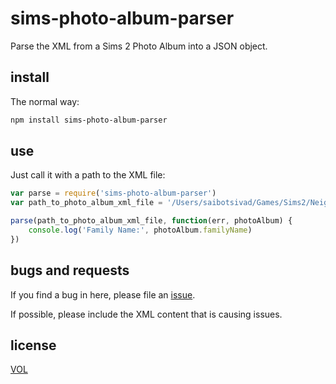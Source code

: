# sims-photo-album-parser

Parse the XML from a Sims 2 Photo Album into a JSON object.

## install

The normal way:

```sh
npm install sims-photo-album-parser
```

## use

Just call it with a path to the XML file:

```js
var parse = require('sims-photo-album-parser')
var path_to_photo_album_xml_file = '/Users/saibotsivad/Games/Sims2/Neighborhood/N005/Storytelling/webentry_fe180f20.xml'

parse(path_to_photo_album_xml_file, function(err, photoAlbum) {
	console.log('Family Name:', photoAlbum.familyName)
})
```

## bugs and requests

If you find a bug in here, please file an [issue](https://github.com/tobiaslabs/sims-photo-album-parser/issues).

If possible, please include the XML content that is causing issues.

## license

[VOL](http://veryopenlicense.com)
